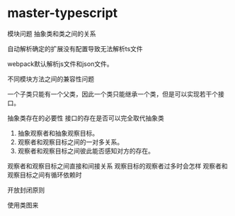 # master-typescript

模块问题
抽象类和类之间的关系


自动解析确定的扩展没有配置导致无法解析ts文件

webpack默认解析js文件和json文件。

不同模块方法之间的兼容性问题

一个子类只能有一个父类，因此一个类只能继承一个类，但是可以实现若干个接口。


抽象类存在的必要性
接口的存在是否可以完全取代抽象类

1. 抽象观察者和抽象观察目标。
2. 观察者和观察目标之间的一对多关系。
3. 观察者和观察目标之间彼此能否感知对方的存在。


观察者和观察目标之间直接和间接关系
观察目标的观察者过多时会怎样
观察者和观察目标之间有循环依赖时

开放封闭原则


使用类图来

